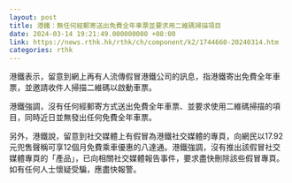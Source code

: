 ```yaml
---
layout: post
title: 港鐵：無任何經郵寄送出免費全年車票並要求用二維碼掃描項目
date: 2024-03-14 19:21:49.000000000 +08:00
link: https://news.rthk.hk/rthk/ch/component/k2/1744660-20240314.htm
categories: rthk
---
```


港鐵表示，留意到網上再有人流傳假冒港鐵公司的訊息，指港鐵寄出免費全年車票，並邀請收件人掃描二維碼以啟動車票。

港鐵強調，沒有任何經郵寄方式送出免費全年車票、並要求使用二維碼掃描的項目，同時近日並無發出任何免費全年車票。

另外，港鐵說，留意到社交媒體上有假冒為港鐵社交媒體的專頁，向網民以17.92元兜售聲稱可享12個月免費乘車優惠的八達通。港鐵強調，沒有推出該假冒社交媒體專頁的「產品」，已向相關社交媒體報告事件，要求盡快刪除該些假冒專頁。如有任何人士懷疑受騙，應盡快報警。
